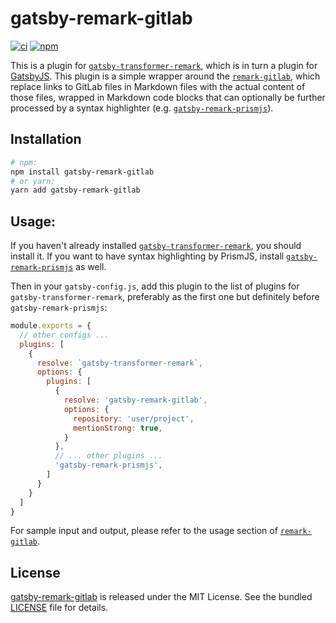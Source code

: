 # gatsby-remark-gitlab

[![ci](https://github.com/justjavac/gatsby-remark-gitlab/actions/workflows/ci.yml/badge.svg)](https://github.com/justjavac/gatsby-remark-gitlab/actions/workflows/ci.yml)
[![npm](https://img.shields.io/npm/v/gatsby-remark-gitlab.svg?style=flat-square)](https://www.npmjs.com/package/gatsby-remark-github)

This is a plugin for [`gatsby-transformer-remark`](https://github.com/gatsbyjs/gatsby/tree/master/packages/gatsby-transformer-remark), which is in turn a plugin for [GatsbyJS](https://www.gatsbyjs.org/).
This plugin is a simple wrapper around the [`remark-gitlab`](https://github.com/justjavac/remark-gitlab), which replace links to GitLab files in Markdown files with the actual content of those files, wrapped in Markdown code blocks that can optionally be further processed by a syntax highlighter (e.g. [`gatsby-remark-prismjs`](https://github.com/gatsbyjs/gatsby/tree/master/packages/gatsby-remark-prismjs)).

## Installation

```bash
# npm:
npm install gatsby-remark-gitlab
# or yarn:
yarn add gatsby-remark-gitlab
```

## Usage:

If you haven't already installed [`gatsby-transformer-remark`](https://github.com/gatsbyjs/gatsby/tree/master/packages/gatsby-transformer-remark), you should install it.
If you want to have syntax highlighting by PrismJS, install [`gatsby-remark-prismjs`](https://github.com/gatsbyjs/gatsby/tree/master/packages/gatsby-remark-prismjs) as well.

Then in your `gatsby-config.js`, add this plugin to the list of plugins for `gatsby-transformer-remark`, preferably as the first one but definitely before `gatsby-remark-prismjs`:

```javascript
module.exports = {
  // other configs ...
  plugins: [
    {
      resolve: `gatsby-transformer-remark`,
      options: {
        plugins: [
          {
            resolve: 'gatsby-remark-gitlab',
            options: {
              repository: 'user/project',
              mentionStrong: true,
            }
          },
          // ... other plugins ...
          'gatsby-remark-prismjs',
        ]
      }
    }
  ]
}
```

For sample input and output, please refer to the usage section of [`remark-gitlab`](https://github.com/justjavac/remark-gitlab#usage).

## License

[gatsby-remark-gitlab](https://github.com/justjavac/gatsby-remark-gitlab) is released under
the MIT License. See the bundled [LICENSE](./LICENSE) file for details.